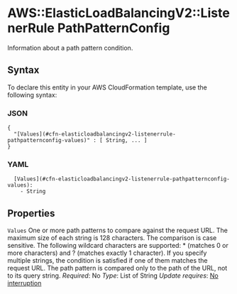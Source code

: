 # AWS::ElasticLoadBalancingV2::ListenerRule PathPatternConfig<a name="aws-properties-elasticloadbalancingv2-listenerrule-pathpatternconfig"></a>

Information about a path pattern condition\.

## Syntax<a name="aws-properties-elasticloadbalancingv2-listenerrule-pathpatternconfig-syntax"></a>

To declare this entity in your AWS CloudFormation template, use the following syntax:

### JSON<a name="aws-properties-elasticloadbalancingv2-listenerrule-pathpatternconfig-syntax.json"></a>

```
{
  "[Values](#cfn-elasticloadbalancingv2-listenerrule-pathpatternconfig-values)" : [ String, ... ]
}
```

### YAML<a name="aws-properties-elasticloadbalancingv2-listenerrule-pathpatternconfig-syntax.yaml"></a>

```
  [Values](#cfn-elasticloadbalancingv2-listenerrule-pathpatternconfig-values):
    - String
```

## Properties<a name="aws-properties-elasticloadbalancingv2-listenerrule-pathpatternconfig-properties"></a>

`Values`  <a name="cfn-elasticloadbalancingv2-listenerrule-pathpatternconfig-values"></a>
One or more path patterns to compare against the request URL\. The maximum size of each string is 128 characters\. The comparison is case sensitive\. The following wildcard characters are supported: \* \(matches 0 or more characters\) and ? \(matches exactly 1 character\)\.
If you specify multiple strings, the condition is satisfied if one of them matches the request URL\. The path pattern is compared only to the path of the URL, not to its query string\.
*Required*: No
*Type*: List of String
*Update requires*: [No interruption](https://docs.aws.amazon.com/AWSCloudFormation/latest/UserGuide/using-cfn-updating-stacks-update-behaviors.html#update-no-interrupt)
